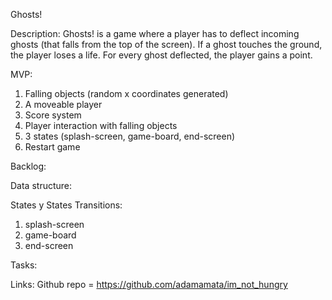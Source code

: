 Ghosts!

Description:
Ghosts! is a game where a player has to deflect incoming ghosts (that falls from the top of the screen). If a ghost touches the ground, the player loses a life. For every ghost deflected, the player gains a point.

MVP: 
1. Falling objects (random x coordinates generated)
2. A moveable player
3. Score system
4. Player interaction with falling objects
5. 3 states (splash-screen, game-board, end-screen)
6. Restart game 

Backlog: 


Data structure:


States y States Transitions: 
1. splash-screen
2. game-board
3. end-screen

Tasks:


Links:
Github repo = https://github.com/adamamata/im_not_hungry
